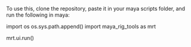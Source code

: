 To use this, clone the repository, paste it in your maya scripts folder, and run the following in maya: 

import os
os.sys.path.append(<the path to the tools folder>)
import maya_rig_tools as mrt

mrt.ui.run()

